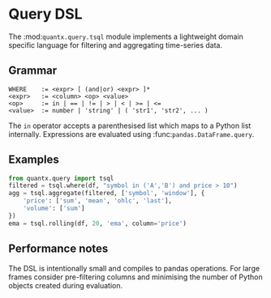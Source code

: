 # Query DSL

The :mod:`quantx.query.tsql` module implements a lightweight domain specific
language for filtering and aggregating time-series data.

## Grammar

```
WHERE    := <expr> [ (and|or) <expr> ]*
<expr>   := <column> <op> <value>
<op>     := in | == | != | > | < | >= | <=
<value>  := number | 'string' | ( 'str1', 'str2', ... )
```

The ``in`` operator accepts a parenthesised list which maps to a Python list
internally. Expressions are evaluated using :func:`pandas.DataFrame.query`.

## Examples

```python
from quantx.query import tsql
filtered = tsql.where(df, "symbol in ('A','B') and price > 10")
agg = tsql.aggregate(filtered, ['symbol', 'window'], {
    'price': ['sum', 'mean', 'ohlc', 'last'],
    'volume': ['sum']
})
ema = tsql.rolling(df, 20, 'ema', column='price')
```

## Performance notes

The DSL is intentionally small and compiles to pandas operations. For large
frames consider pre-filtering columns and minimising the number of Python
objects created during evaluation.

